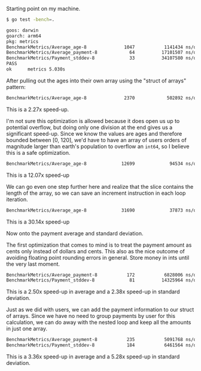 Starting point on my machine.

```sh
$ go test -bench=.

goos: darwin
goarch: arm64
pkg: metrics
BenchmarkMetrics/Average_age-8              1047           1141434 ns/op
BenchmarkMetrics/Average_payment-8            64          17101507 ns/op
BenchmarkMetrics/Payment_stddev-8             33          34107580 ns/op
PASS
ok      metrics 5.030s
```

After pulling out the ages into their own array using the "struct of arrays"
pattern:

```sh
BenchmarkMetrics/Average_age-8              2370            502892 ns/op
```
This is a 2.27x speed-up.

I'm not sure this optimization is allowed because it does open us up to
potential overflow, but doing only one division at the end gives us a
significant speed-up. Since we know the values are ages and therefore bounded
between [0, 120], we'd have to have an array of users orders of magnitude larger
than earth's population to overflow an `int64`, so I believe this is a safe
optimization.

```sh
BenchmarkMetrics/Average_age-8             12699             94534 ns/op
```

This is a 12.07x speed-up

We can go even one step further here and realize that the slice contains the
length of the array, so we can save an increment instruction in each loop
iteration.

```sh
BenchmarkMetrics/Average_age-8             31690             37873 ns/op
```

This is a 30.14x speed-up

Now onto the payment average and standard deviation.

The first optimization that comes to mind is to treat the payment amount as
cents only instead of dollars and cents. This also as the nice outcome of
avoiding floating point rounding errors in general. Store money in ints until
the very last moment.

```sh
BenchmarkMetrics/Average_payment-8           172           6828006 ns/op
BenchmarkMetrics/Payment_stddev-8             81          14325964 ns/op
```

This is a 2.50x speed-up in average and a 2.38x speed-up in standard deviation.

Just as we did with users, we can add the payment information to our struct of
arrays. Since we have no need to group payments by user for this calculation, we
can do away with the nested loop and keep all the amounts in just one array.

```sh
BenchmarkMetrics/Average_payment-8           235           5091768 ns/op
BenchmarkMetrics/Payment_stddev-8            184           6461564 ns/op
```
This is a 3.36x speed-up in average and a 5.28x speed-up in standard deviation.

